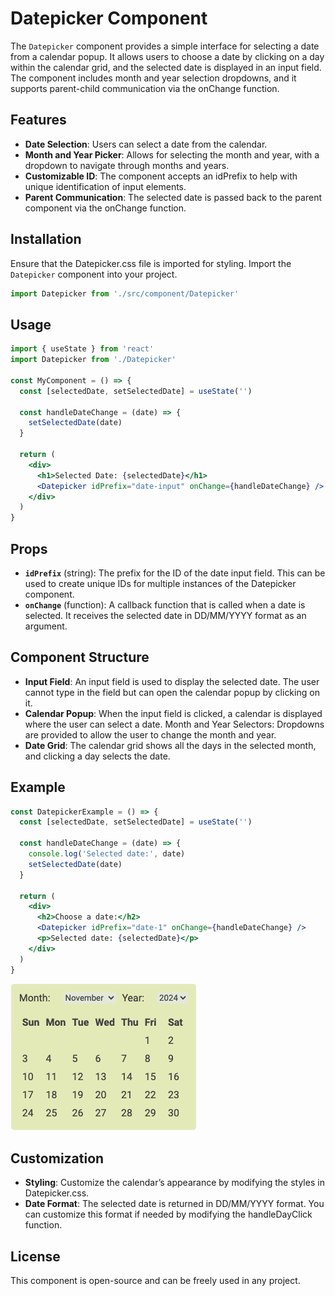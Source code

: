 # Datepicker Component

The `Datepicker` component provides a simple interface for selecting a date from a calendar popup. It allows users to choose a date by clicking on a day within the calendar grid, and the selected date is displayed in an input field. The component includes month and year selection dropdowns, and it supports parent-child communication via the onChange function.

## Features

- **Date Selection**: Users can select a date from the calendar.
- **Month and Year Picker**: Allows for selecting the month and year, with a dropdown to navigate through months and years.
- **Customizable ID**: The component accepts an idPrefix to help with unique identification of input elements.
- **Parent Communication**: The selected date is passed back to the parent component via the onChange function.

## Installation

Ensure that the Datepicker.css file is imported for styling.
Import the `Datepicker` component into your project.

```jsx
import Datepicker from './src/component/Datepicker'
```

## Usage

```jsx
import { useState } from 'react'
import Datepicker from './Datepicker'

const MyComponent = () => {
  const [selectedDate, setSelectedDate] = useState('')

  const handleDateChange = (date) => {
    setSelectedDate(date)
  }

  return (
    <div>
      <h1>Selected Date: {selectedDate}</h1>
      <Datepicker idPrefix="date-input" onChange={handleDateChange} />
    </div>
  )
}
```

## Props

- **`idPrefix`** (string): The prefix for the ID of the date input field. This can be used to create unique IDs for multiple instances of the Datepicker component.
- **`onChange`** (function): A callback function that is called when a date is selected. It receives the selected date in DD/MM/YYYY format as an argument.

## Component Structure

- **Input Field**: An input field is used to display the selected date. The user cannot type in the field but can open the calendar popup by clicking on it.
- **Calendar Popup**: When the input field is clicked, a calendar is displayed where the user can select a date.
  Month and Year Selectors: Dropdowns are provided to allow the user to change the month and year.
- **Date Grid**: The calendar grid shows all the days in the selected month, and clicking a day selects the date.

## Example

```jsx
const DatepickerExample = () => {
  const [selectedDate, setSelectedDate] = useState('')

  const handleDateChange = (date) => {
    console.log('Selected date:', date)
    setSelectedDate(date)
  }

  return (
    <div>
      <h2>Choose a date:</h2>
      <Datepicker idPrefix="date-1" onChange={handleDateChange} />
      <p>Selected date: {selectedDate}</p>
    </div>
  )
}
```

![Datepicker Screenshot](./images/datepicker-screenshot.png)

## Customization

- **Styling**: Customize the calendar’s appearance by modifying the styles in Datepicker.css.
- **Date Format**: The selected date is returned in DD/MM/YYYY format. You can customize this format if needed by modifying the handleDayClick function.

## License

This component is open-source and can be freely used in any project.
